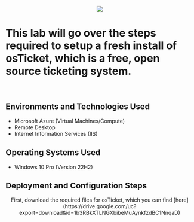 <p align="center">
<img src=https://github.com/user-attachments/assets/1e9245e8-ffcf-4492-bf14-38f3c738a874 />
</p>

<h1>This lab will go over the steps required to setup a fresh install of osTicket, which is a free, open source ticketing system.</h1>
<br />


<h2>Environments and Technologies Used</h2>

- Microsoft Azure (Virtual Machines/Compute)
- Remote Desktop
- Internet Information Services (IIS)

<h2>Operating Systems Used </h2>

- Windows 10 Pro (Version 22H2)

<h2>Deployment and Configuration Steps</h2>

<p align="center">
First, download the required files for osTicket, which you can find 
  [here](https://drive.google.com/uc?export=download&id=1b3RBkXTLNGXbibeMuAynkfzdBC1NnqaD)


